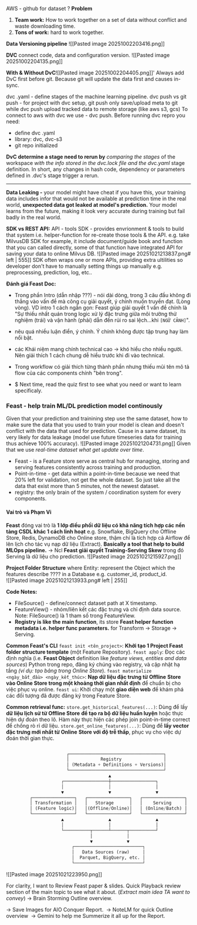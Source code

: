 AWS - github for dataset ? 
**Problem**
1) **Team work:** How to work together on a set of data without conflict and waste downloading time. 
2) **Tons of work:** hard to work together. 


**Data Versioning pipeline**
![[Pasted image 20251002203416.png]]

**DVC** connect code, data and configuration version. 
![[Pasted image 20251002204135.png]]

**With & Without DvC**![[Pasted image 20251002204405.png]]'
Always add DvC first before git. Because git will update the data first and causes in-sync.

dvc .yaml - define stages of the machine learning pipeline. 
dvc push vs git push - for project with dvc setup, git push only save/upload meta to git while dvc push upload tracked data to remote storage (like aws s3, gcs)
To connect to aws with dvc we use - dvc push. 
Before running dvc repro you need: 
+ define dvc .yaml 
+ library: dvc, dvc-s3
+ git repo initialized

**DvC determine a stage need to rerun by** *comparing the stages* of the workspace *with the info stored in the dvc.lock file and the dvc.yaml* stage definition. In short, any changes in hash code, dependency or parameters defined in .dvc's stage trigger a rerun. 

---
**Data Leaking -** your model might have cheat if you have this, your training data includes infor that would not be available at prediction time in the real world, **unexpected data got leaked at model's prediction.** 
	Your model learns from the future, making it look very accurate during training but fail badly in the real world. 

**SDK vs REST API:** 
API - tools
SDK - provides envrionment & tools to build that system i.e. helper-function for re-create those tools & the API. 
	e.g. take MilvusDB SDK for example, it include document/guide book and function that you can called directly, some of that function have integrated API for saving your data to online Milvus DB.  ![[Pasted image 20251021213837.png# left | 555]]
SDK often wraps one or more APIs, providing extra ultilities so developer don't have to manually setting things up manually e.g. preprocessing, prediction, log, etc..

**Đánh giá Feast Doc:** 
+ Trong phần Intro (dẫn nhập ???) - nói dài dòng, trong 3 câu đầu không đi thẳng vào vấn đề mà công cụ giải quyết, ý chính muốn truyền đạt. (Lòng vòng). 
	VD intro 1 cách ngắn gọn: Feast giúp giải quyết 1 vấn đề chính là "Sự thiếu nhất quán trong logic xử lý đặc trưng giữa môi trường thử nghiệm (trái) và vận hành (phải) dẫn đến rủi ro sai lệch...khi `[NGỮ CẢNH]`". 

+ nêu quá nhiều luận điển, ý chính. Ý chính không được tập trung hay làm nổi bật. 
+ các Khái niệm mang chính technical cao -> khó hiểu cho nhiều người. Nên giải thích 1 cách chung dễ hiểu trước khi đi vào technical. 
+ Trong workflow có giải thích từng thành phần nhưng thiếu mũi tên mô tả flow  của các components chính "bên trong".
+ $ Next time, read the quiz first to see what you need or want to learn specificaly.

### Feast - help train ML/DL prediction model continously
Given that your prediction and trainining step use the same dataset, how to make sure the data that you used to train your model is clean and doesn't conflict with the data that used for prediction. Cause in a same dataset, its very likely for data leakage (model use future timeseries data for training thus achieve 100% accuracy). 
![[Pasted image 20251021204731.png]]
Given that we use *real-time dataset what get update over time*. 
+ Feast - is a Feature store serve as central hub for managing, storing and serving features consistently across training and production. 
+ Point-in-time - get data within a point-in-time because we need that 20% left for validation, not get the whole dataset. So just take all the data that exist more than 5 minutes, not the newest dataset.  
+ registry: the only brain of the system / coordination system for every components. 

#### Vai trò và Phạm Vi
**Feast** đóng vai trò là **1 lớp điều phối dữ liệu có khả năng tích hợp các nền tảng CSDL khác 1 cách linh hoạt** e.g. Snowflake, BigQuery cho Offline Store, Redis, DynamoDB cho Online store, thậm chí là tích hợp cả Airflow để lên lịch cho tác vụ nạp dữ liệu (Extract). **Basically a tool that help to build MLOps pipeline.** 
-> Ncl **Feast giải quyết Training-Serving Skew** trong đó Serving là dữ liệu cho prediction. 
![[Pasted image 20251021215927.png]]

**Project Folder Structure** where
Entity: represent the Object which the features describe ???? in a Database e.g. customer_id, product_id.  
![[Pasted image 20251021213933.png# left | 255]]

**Code Notes:**
+ FileSource() - define/connect dataset path at X timestamp. 
+ FeatureView() - nhóm/liên kết các đặc trưng và chỉ định data source. Note: FileSource() là 1 tham số trong FeatureView.  
+ **Registry is like the main function**, its store **Feast helper function metadata i.e. helper func parameters.** for Transform -> Storage -> Serving.

**Common Feast's CLI**
`feast init <tên_project>`: **Khởi tạo 1 Project Feast folder structure template** (một
Feature Repository).
`feast apply`: Đọc các định nghĩa (i.e. **Feast Object** definition like *feature views, entities and data sources*) Python trong repo, đăng ký chúng vào registry, và cập nhật hạ tầng *(ví dụ: tạo bảng trong Online Store*).
`feast materialize <ngày_bắt_đầu> <ngày_kết_thúc>`: **Nạp dữ liệu đặc trưng từ Offline**
**Store vào Online Store trong một khoảng thời gian nhất định** để chuẩn bị cho việc phục
vụ online.
`feast ui`: Khởi chạy một **giao diện web** để khám phá các đối tượng đã được đăng ký trong
Feature Store.

**Common retrieval func:**
`store.get_historical_features(...)`: Dùng để lấy **dữ liệu lịch sử từ Offline Store**
**để tạo ra bộ dữ liệu huấn luyện** hoặc thực hiện dự đoán theo lô. Hàm này thực hiện các
phép join point-in-time correct để chống rò rỉ dữ liệu.
`store.get_online_features(...)`: Dùng để **lấy vector đặc trưng mới nhất từ Online**
**Store với độ trễ thấp**, phục vụ cho việc dự đoán thời gian thực.
```python

					   ┌────────────────────────────────────┐
					   │            Registry                │
					   │ (Metadata + Definitions + Versions)│
					   └────────────────────────────────────┘
									   ▲
					 ┌─────────────────┼─────────────────┐
					 │                 │                 │
					 ▼                 ▼                 ▼
		 ┌────────────────┐   ┌────────────────┐   ┌────────────────┐
		 │ Transformation │   │   Storage      │   │    Serving     │
		 │ (Feature logic)│   │(Offline/Online)│   │ (Online/Batch) │
		 └────────────────┘   └────────────────┘   └────────────────┘
					 ▲                 ▲                 ▲
					 │                 │                 │
					 └──────────┬──────┴──────┬──────────┘
								│             │
								▼             ▼
						 ┌──────────────────────────┐
						 │   Data Sources (raw)     │
						 │  Parquet, BigQuery, etc. │
						 └──────────────────────────┘
```
![[Pasted image 20251021223950.png]]

For clarity, I want to Review Feast paper & slides.
Quick Playback review section of the main topic to see what it about. (*Extract main idea TA want to convey*)
-> Brain Storming Outline overview.  

-> Save Images for AIO Conquer Report.  
-> NoteLM for quick Outline overview 
-> Gemini to help me Summerize it all up for the Report.

